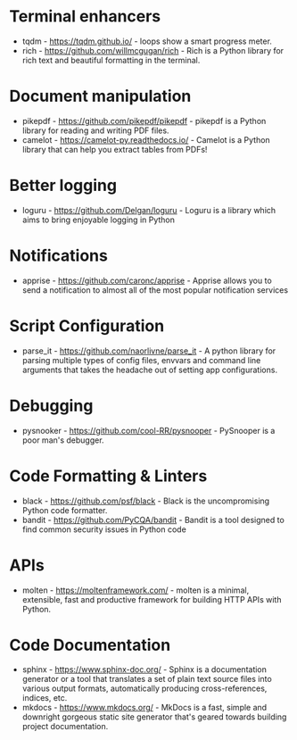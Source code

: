 # Terminal enhancers
- tqdm - https://tqdm.github.io/ -  loops show a smart progress meter.
- rich - https://github.com/willmcgugan/rich - Rich is a Python library for rich text and beautiful formatting in the terminal.

# Document manipulation
- pikepdf - https://github.com/pikepdf/pikepdf - pikepdf is a Python library for reading and writing PDF files.
- camelot - https://camelot-py.readthedocs.io/ - Camelot is a Python library that can help you extract tables from PDFs!

# Better logging
- loguru - https://github.com/Delgan/loguru - Loguru is a library which aims to bring enjoyable logging in Python

# Notifications
- apprise - https://github.com/caronc/apprise - Apprise allows you to send a notification to almost all of the most popular notification services

# Script Configuration
- parse_it - https://github.com/naorlivne/parse_it - A python library for parsing multiple types of config files, envvars and command line arguments that takes the headache out of setting app configurations.

# Debugging
- pysnooker - https://github.com/cool-RR/pysnooper - PySnooper is a poor man's debugger.

# Code Formatting & Linters
- black - https://github.com/psf/black - Black is the uncompromising Python code formatter.
- bandit - https://github.com/PyCQA/bandit - Bandit is a tool designed to find common security issues in Python code

# APIs
- molten - https://moltenframework.com/ - molten is a minimal, extensible, fast and productive framework for building HTTP APIs with Python.

# Code Documentation
- sphinx - https://www.sphinx-doc.org/ - Sphinx is a documentation generator or a tool that translates a set of plain text source files into various output formats, automatically producing cross-references, indices, etc.
- mkdocs - https://www.mkdocs.org/ - MkDocs is a fast, simple and downright gorgeous static site generator that's geared towards building project documentation.
